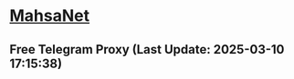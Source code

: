 
# [MahsaNet](https://t.me/mahsa_net)
## Free Telegram Proxy (Last Update: 2025-03-10 17:15:38)

    